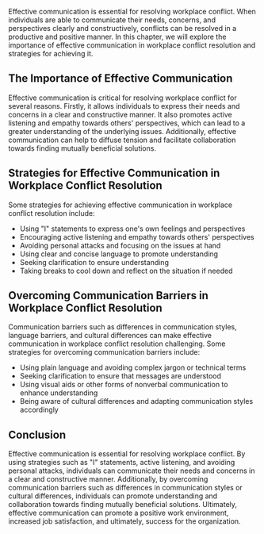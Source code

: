 

Effective communication is essential for resolving workplace conflict. When individuals are able to communicate their needs, concerns, and perspectives clearly and constructively, conflicts can be resolved in a productive and positive manner. In this chapter, we will explore the importance of effective communication in workplace conflict resolution and strategies for achieving it.

## The Importance of Effective Communication

Effective communication is critical for resolving workplace conflict for several reasons. Firstly, it allows individuals to express their needs and concerns in a clear and constructive manner. It also promotes active listening and empathy towards others' perspectives, which can lead to a greater understanding of the underlying issues. Additionally, effective communication can help to diffuse tension and facilitate collaboration towards finding mutually beneficial solutions.

## Strategies for Effective Communication in Workplace Conflict Resolution

Some strategies for achieving effective communication in workplace conflict resolution include:

- Using "I" statements to express one's own feelings and perspectives
- Encouraging active listening and empathy towards others' perspectives
- Avoiding personal attacks and focusing on the issues at hand
- Using clear and concise language to promote understanding
- Seeking clarification to ensure understanding
- Taking breaks to cool down and reflect on the situation if needed

## Overcoming Communication Barriers in Workplace Conflict Resolution

Communication barriers such as differences in communication styles, language barriers, and cultural differences can make effective communication in workplace conflict resolution challenging. Some strategies for overcoming communication barriers include:

- Using plain language and avoiding complex jargon or technical terms
- Seeking clarification to ensure that messages are understood
- Using visual aids or other forms of nonverbal communication to enhance understanding
- Being aware of cultural differences and adapting communication styles accordingly

## Conclusion

Effective communication is essential for resolving workplace conflict. By using strategies such as "I" statements, active listening, and avoiding personal attacks, individuals can communicate their needs and concerns in a clear and constructive manner. Additionally, by overcoming communication barriers such as differences in communication styles or cultural differences, individuals can promote understanding and collaboration towards finding mutually beneficial solutions. Ultimately, effective communication can promote a positive work environment, increased job satisfaction, and ultimately, success for the organization.
